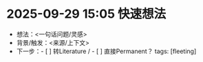 # 2025-09-29 15:05 快速想法
- 想法：<一句话问题/灵感>
- 背景/触发：<来源/上下文>
- 下一步：- [ ] 转Literature / - [ ] 直接Permanent？
tags: [fleeting]
